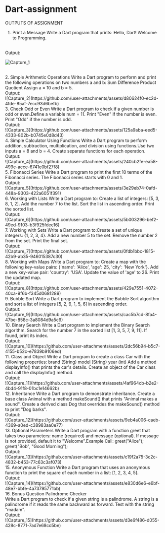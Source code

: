 # Dart-assignment
OUTPUTS OF ASSIGNMENT
<br>
1. Print a Message Write a Dart program that prints: Hello, Dart! Welcome to Programming.
<br>
Output:

![Capture_1](https://github.com/user-attachments/assets/fcec0fa5-e182-4ec5-b729-01e6cc3cb861)

<br>
2. Simple Arithmetic Operations Write a Dart program to perform and print the following operations on two numbers a and b: Sum Difference Product Quotient Assign a = 10 and b = 5.
<br>
Output:
<br>
![Capture_2](https://github.com/user-attachments/assets/d80624f0-ec2d-4fde-85af-7ecc93d6befb)
<br>
3. Check Odd or Even 
Write a Dart program to check if a given number is odd or even.Define a variable num = 11. Print "Even" if the number is even. Print "Odd" if the number is odd.
<br>
Output:
<br>
![Capture_3](https://github.com/user-attachments/assets/125a9aba-eed5-4333-802b-b0745e0d8d43)
<br>
4. Simple Calculator Using Functions Write a Dart program to perform addition, subtraction, multiplication, and division using functions.Use two inputs a = 8 and b = 4. Create separate functions for each operation.
<br>
Output:
<br>
![Capture_4](https://github.com/user-attachments/assets/240cb2fe-ea58-499c-acce-6741e0bf27f8)
<br>
5. Fibonacci Series Write a Dart program to print the first 10 terms of the Fibonacci series. The Fibonacci series starts with 0 and 1.
<br>
Output:
<br>
![Capture_5](https://github.com/user-attachments/assets/3e29eb74-0afd-448a-9303-422a6051f391)
<br>
6. Working with Lists Write a Dart program to: Create a list of integers: [5, 3, 8, 1, 2]. Add the number 7 to the list. Sort the list in ascending order. Print the sorted list.
<br>
Output:
<br>
![Capture_6](https://github.com/user-attachments/assets/5b003296-bef2-49ed-9103-b3f925fdee16)
<br>
7. Working with Sets Write a Dart program to:Create a set of unique integers: {1, 2, 3, 4}. Add a new number 5 to the set. Remove the number 2 from the set. Print the final set.
<br>
Output:
<br>
![Capture_7](https://github.com/user-attachments/assets/0fdb1bbc-1815-42b9-ab35-946015387c30)
<br>
8. Working with Maps Write a Dart program to: Create a map with the following key-value pairs: {'name': 'Alice', 'age': 25, 'city': 'New York'}. Add a new key-value pair: 'country': 'USA'. Update the value of 'age' to 26. Print the updated map.
<br>
Output:
<br>
![Capture_8](https://github.com/user-attachments/assets/429e7551-4072-40ca-9f6b-f345d0681289)
<br>
9. Bubble Sort Write a Dart program to implement the Bubble Sort algorithm and sort a list of integers [5, 2, 9, 1, 5, 6] in ascending order.
<br>
Output:
<br>
![Capture_9](https://github.com/user-attachments/assets/cac5b7cd-8fa4-47be-858c-3a8084d9a5c9)
<br>
10. Binary Search Write a Dart program to implement the Binary Search algorithm. Search for the number 7 in the sorted list [1, 3, 5, 7, 9, 11]. If found, print its index.
<br>
Output:
<br>
![Capture_10](https://github.com/user-attachments/assets/2dc56b94-b5c7-4155-b52c-e7839b9106ed)
<br>
11. Class and Object Write a Dart program to create a class Car with the following properties: brand (String) model (String) year (int) Add a method displayInfo() that prints the car's details. Create an object of the Car class and call the displayInfo() method.
<br>
Output:
<br>
![Capture_11](https://github.com/user-attachments/assets/4af964cb-b2e2-4bd4-91f8-01bc1e14662b)
<br>
12. Inheritance Write a Dart program to demonstrate inheritance. Create a base class Animal with a method makeSound() that prints "Animal makes a sound". Create a derived class Dog that overrides the makeSound() method to print "Dog barks". 
<br>
Output:
<br>
![Capture_12](https://github.com/user-attachments/assets/9eb4a006-caeb-4369-a0ed-c38983aa0e77)
<br>
13. Optional Parameters Write a Dart program with a function greet that takes two parameters: name (required) and message (optional). If message is not provided, default it to "Welcome".Example Call: greet("Alice"); greet("Bob", "Good Morning"); 
<br>
Output:

<br>
![Capture_13](https://github.com/user-attachments/assets/c19f2a75-3c2c-4832-b453-77c63c3af073)
<br>
15. Anonymous Function Write a Dart program that uses an anonymous function to print the square of each number in a list: [1, 2, 3, 4, 5]. 
<br>
Output:
<br>
![Capture_14](https://github.com/user-attachments/assets/e830d6e6-e6bf-48e7-bbfe-4a73795771bb)
<br>
16. Bonus Question Palindrome Checker 
<br>
Write a Dart program to check if a given string is a palindrome. A string is a palindrome if it reads the same backward as forward. Test with the string "madam".
<br>
Output:
<br>
![Capture_15](https://github.com/user-attachments/assets/d3e6f486-d055-428c-8771-7ad7e68cd5be)

